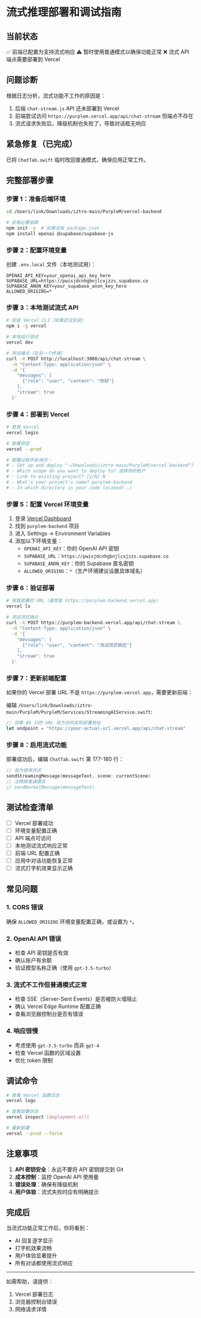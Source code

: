 # 流式推理部署和调试指南

## 当前状态
✅ 前端已配置为支持流式响应
⚠️ 暂时使用普通模式以确保功能正常
❌ 流式 API 端点需要部署到 Vercel

## 问题诊断
根据日志分析，流式功能不工作的原因是：
1. 后端 `chat-stream.js` API 还未部署到 Vercel
2. 前端尝试访问 `https://purplem.vercel.app/api/chat-stream` 但端点不存在
3. 流式请求失败后，降级机制也失败了，导致对话框无响应

## 紧急修复（已完成）
已将 `ChatTab.swift` 临时改回普通模式，确保应用正常工作。

## 完整部署步骤

### 步骤 1：准备后端环境

```bash
cd /Users/link/Downloads/iztro-main/PurpleM/vercel-backend

# 安装必要依赖
npm init -y  # 如果没有 package.json
npm install openai @supabase/supabase-js
```

### 步骤 2：配置环境变量

创建 `.env.local` 文件（本地测试用）：
```env
OPENAI_API_KEY=your_openai_api_key_here
SUPABASE_URL=https://pwisjdcnhgbnjlcxjzzs.supabase.co
SUPABASE_ANON_KEY=your_supabase_anon_key_here
ALLOWED_ORIGINS=*
```

### 步骤 3：本地测试流式 API

```bash
# 安装 Vercel CLI（如果还没安装）
npm i -g vercel

# 本地运行测试
vercel dev

# 测试端点（在另一个终端）
curl -X POST http://localhost:3000/api/chat-stream \
  -H "Content-Type: application/json" \
  -d '{
    "messages": [
      {"role": "user", "content": "你好"}
    ],
    "stream": true
  }'
```

### 步骤 4：部署到 Vercel

```bash
# 登录 Vercel
vercel login

# 部署项目
vercel --prod

# 部署过程中会询问：
# - Set up and deploy "~/Downloads/iztro-main/PurpleM/vercel-backend"? [Y/n] Y
# - Which scope do you want to deploy to? 选择你的账户
# - Link to existing project? [y/N] N
# - What's your project's name? purplem-backend
# - In which directory is your code located? ./
```

### 步骤 5：配置 Vercel 环境变量

1. 登录 [Vercel Dashboard](https://vercel.com/dashboard)
2. 找到 `purplem-backend` 项目
3. 进入 Settings → Environment Variables
4. 添加以下环境变量：
   - `OPENAI_API_KEY`：你的 OpenAI API 密钥
   - `SUPABASE_URL`：`https://pwisjdcnhgbnjlcxjzzs.supabase.co`
   - `SUPABASE_ANON_KEY`：你的 Supabase 匿名密钥
   - `ALLOWED_ORIGINS`：`*`（生产环境建议设置具体域名）

### 步骤 6：验证部署

```bash
# 获取部署的 URL（通常是 https://purplem-backend.vercel.app）
vercel ls

# 测试流式端点
curl -X POST https://purplem-backend.vercel.app/api/chat-stream \
  -H "Content-Type: application/json" \
  -d '{
    "messages": [
      {"role": "user", "content": "测试流式响应"}
    ],
    "stream": true
  }'
```

### 步骤 7：更新前端配置

如果你的 Vercel 部署 URL 不是 `https://purplem.vercel.app`，需要更新前端：

编辑 `/Users/link/Downloads/iztro-main/PurpleM/PurpleM/Services/StreamingAIService.swift`:
```swift
// 将第 89 行的 URL 改为你的实际部署地址
let endpoint = "https://your-actual-url.vercel.app/api/chat-stream"
```

### 步骤 8：启用流式功能

部署成功后，编辑 `ChatTab.swift` 第 177-180 行：
```swift
// 改为使用流式
sendStreamingMessage(messageText, scene: currentScene)
// 注释掉普通模式
// sendNormalMessage(messageText)
```

## 测试检查清单

- [ ] Vercel 部署成功
- [ ] 环境变量配置正确
- [ ] API 端点可访问
- [ ] 本地测试流式响应正常
- [ ] 前端 URL 配置正确
- [ ] 应用中对话功能恢复正常
- [ ] 流式打字机效果显示正确

## 常见问题

### 1. CORS 错误
确保 `ALLOWED_ORIGINS` 环境变量配置正确，或设置为 `*`。

### 2. OpenAI API 错误
- 检查 API 密钥是否有效
- 确认账户有余额
- 验证模型名称正确（使用 `gpt-3.5-turbo`）

### 3. 流式不工作但普通模式正常
- 检查 SSE（Server-Sent Events）是否被防火墙阻止
- 确认 Vercel Edge Runtime 配置正确
- 查看浏览器控制台是否有错误

### 4. 响应很慢
- 考虑使用 `gpt-3.5-turbo` 而非 `gpt-4`
- 检查 Vercel 函数的区域设置
- 优化 token 限制

## 调试命令

```bash
# 查看 Vercel 函数日志
vercel logs

# 查看部署状态
vercel inspect [deployment-url]

# 重新部署
vercel --prod --force
```

## 注意事项

1. **API 密钥安全**：永远不要将 API 密钥提交到 Git
2. **成本控制**：监控 OpenAI API 使用量
3. **错误处理**：确保有降级机制
4. **用户体验**：流式失败时应有明确提示

## 完成后

当流式功能正常工作后，你将看到：
- AI 回复逐字显示
- 打字机效果流畅
- 用户体验显著提升
- 所有对话都使用流式响应

---

如需帮助，请提供：
1. Vercel 部署日志
2. 浏览器控制台错误
3. 网络请求详情